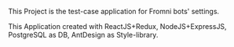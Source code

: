 This Project is the test-case application for Fromni bots' settings. 

This Application created with ReactJS+Redux, NodeJS+ExpressJS, PostgreSQL as DB, AntDesign as Style-library.


